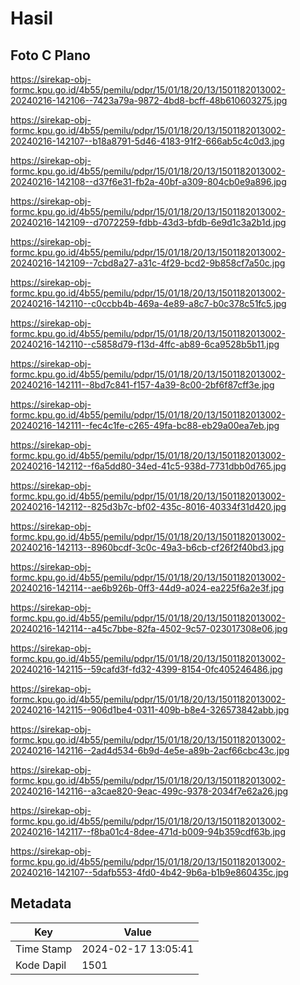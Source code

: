 # Hasil

## Foto C Plano

https://sirekap-obj-formc.kpu.go.id/4b55/pemilu/pdpr/15/01/18/20/13/1501182013002-20240216-142106--7423a79a-9872-4bd8-bcff-48b610603275.jpg

https://sirekap-obj-formc.kpu.go.id/4b55/pemilu/pdpr/15/01/18/20/13/1501182013002-20240216-142107--b18a8791-5d46-4183-91f2-666ab5c4c0d3.jpg

https://sirekap-obj-formc.kpu.go.id/4b55/pemilu/pdpr/15/01/18/20/13/1501182013002-20240216-142108--d37f6e31-fb2a-40bf-a309-804cb0e9a896.jpg

https://sirekap-obj-formc.kpu.go.id/4b55/pemilu/pdpr/15/01/18/20/13/1501182013002-20240216-142109--d7072259-fdbb-43d3-bfdb-6e9d1c3a2b1d.jpg

https://sirekap-obj-formc.kpu.go.id/4b55/pemilu/pdpr/15/01/18/20/13/1501182013002-20240216-142109--7cbd8a27-a31c-4f29-bcd2-9b858cf7a50c.jpg

https://sirekap-obj-formc.kpu.go.id/4b55/pemilu/pdpr/15/01/18/20/13/1501182013002-20240216-142110--c0ccbb4b-469a-4e89-a8c7-b0c378c51fc5.jpg

https://sirekap-obj-formc.kpu.go.id/4b55/pemilu/pdpr/15/01/18/20/13/1501182013002-20240216-142110--c5858d79-f13d-4ffc-ab89-6ca9528b5b11.jpg

https://sirekap-obj-formc.kpu.go.id/4b55/pemilu/pdpr/15/01/18/20/13/1501182013002-20240216-142111--8bd7c841-f157-4a39-8c00-2bf6f87cff3e.jpg

https://sirekap-obj-formc.kpu.go.id/4b55/pemilu/pdpr/15/01/18/20/13/1501182013002-20240216-142111--fec4c1fe-c265-49fa-bc88-eb29a00ea7eb.jpg

https://sirekap-obj-formc.kpu.go.id/4b55/pemilu/pdpr/15/01/18/20/13/1501182013002-20240216-142112--f6a5dd80-34ed-41c5-938d-7731dbb0d765.jpg

https://sirekap-obj-formc.kpu.go.id/4b55/pemilu/pdpr/15/01/18/20/13/1501182013002-20240216-142112--825d3b7c-bf02-435c-8016-40334f31d420.jpg

https://sirekap-obj-formc.kpu.go.id/4b55/pemilu/pdpr/15/01/18/20/13/1501182013002-20240216-142113--8960bcdf-3c0c-49a3-b6cb-cf26f2f40bd3.jpg

https://sirekap-obj-formc.kpu.go.id/4b55/pemilu/pdpr/15/01/18/20/13/1501182013002-20240216-142114--ae6b926b-0ff3-44d9-a024-ea225f6a2e3f.jpg

https://sirekap-obj-formc.kpu.go.id/4b55/pemilu/pdpr/15/01/18/20/13/1501182013002-20240216-142114--a45c7bbe-82fa-4502-9c57-023017308e06.jpg

https://sirekap-obj-formc.kpu.go.id/4b55/pemilu/pdpr/15/01/18/20/13/1501182013002-20240216-142115--59cafd3f-fd32-4399-8154-0fc405246486.jpg

https://sirekap-obj-formc.kpu.go.id/4b55/pemilu/pdpr/15/01/18/20/13/1501182013002-20240216-142115--906d1be4-0311-409b-b8e4-326573842abb.jpg

https://sirekap-obj-formc.kpu.go.id/4b55/pemilu/pdpr/15/01/18/20/13/1501182013002-20240216-142116--2ad4d534-6b9d-4e5e-a89b-2acf66cbc43c.jpg

https://sirekap-obj-formc.kpu.go.id/4b55/pemilu/pdpr/15/01/18/20/13/1501182013002-20240216-142116--a3cae820-9eac-499c-9378-2034f7e62a26.jpg

https://sirekap-obj-formc.kpu.go.id/4b55/pemilu/pdpr/15/01/18/20/13/1501182013002-20240216-142117--f8ba01c4-8dee-471d-b009-94b359cdf63b.jpg

https://sirekap-obj-formc.kpu.go.id/4b55/pemilu/pdpr/15/01/18/20/13/1501182013002-20240216-142107--5dafb553-4fd0-4b42-9b6a-b1b9e860435c.jpg


## Metadata

| Key        | Value               |
| ---------- | ------------------- |
| Time Stamp | 2024-02-17 13:05:41 |
| Kode Dapil | 1501                |



